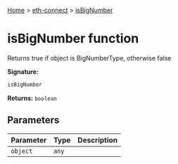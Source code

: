 [Home](./index) &gt; [eth-connect](./eth-connect.md) &gt; [isBigNumber](./eth-connect.isbignumber.md)

# isBigNumber function

Returns true if object is BigNumberType, otherwise false

**Signature:**
```javascript
isBigNumber
```
**Returns:** `boolean`

## Parameters

|  Parameter | Type | Description |
|  --- | --- | --- |
|  `object` | `any` |  |

